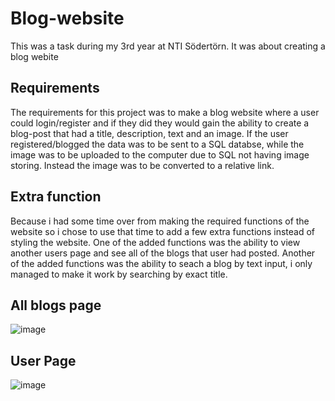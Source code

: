 # Blog-website
This was a task during my 3rd year at NTI Södertörn. It was about creating a blog webite

## Requirements
The requirements for this project was to make a blog website where a user could login/register and if they did they would gain the ability to create a blog-post that had a title, description, text and an image. If the user registered/blogged the data was to be sent to a SQL databse, while the image was to be uploaded to the computer due to SQL not having image storing. Instead the image was to be converted to a relative link. 

## Extra function
Because i had some time over from making the required functions of the website so i chose to use that time to add a few extra functions instead of styling the website.
One of the added functions was the ability to view another users page and see all of the blogs that user had posted.
Another of the added functions was the ability to seach a blog by text input, i only managed to make it work by searching by exact title.

## All blogs page
![image](https://github.com/MyNameJaeff/blog-hemsidan/assets/90324303/d6dc1fcc-213b-433c-951f-7c0238a77849)

## User Page
![image](https://github.com/MyNameJaeff/blog-hemsidan/assets/90324303/0f9b59fb-940c-4720-a931-bd694e6d2921)
